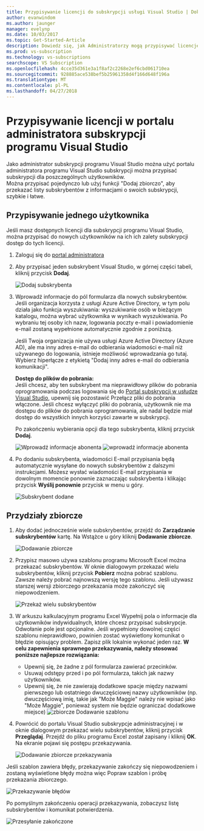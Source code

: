 ```yaml
---
title: Przypisywanie licencji do subskrypcji usługi Visual Studio | Dokumentacja firmy Microsoft
author: evanwindom
ms.author: jaunger
manager: evelynp
ms.date: 10/03/2017
ms.topic: Get-Started-Article
description: Dowiedz się, jak Administratorzy mogą przypisywać licencje do subskrybentów
ms.prod: vs-subscription
ms.technology: vs-subscriptions
searchscope: VS Subscription
ms.openlocfilehash: 4cce35d361e3a1f8af2c2268e2ef6cbd061710ea
ms.sourcegitcommit: 928885ace538bef5b25961358d4f166d648f196a
ms.translationtype: MT
ms.contentlocale: pl-PL
ms.lasthandoff: 04/27/2018
---
```

# <a name="assigning-licenses-in-the-visual-studio-subscriptions-administrator-portal"></a>Przypisywanie licencji w portalu administratora subskrypcji programu Visual Studio

Jako administrator subskrypcji programu Visual Studio można użyć portalu administratora programu Visual Studio subskrypcji można przypisać subskrypcji dla poszczególnych użytkowników.  
Można przypisać pojedynczo lub użyj funkcji "Dodaj zbiorczo", aby przekazać listy subskrybentów z informacjami o swoich subskrypcji, szybkie i łatwe. 

## <a name="assigning-a-single-user"></a>Przypisywanie jednego użytkownika
Jeśli masz dostępnych licencji dla subskrypcji programu Visual Studio, można przypisać do nowych użytkowników na ich ich zalety subskrypcji dostęp do tych licencji. 
1.  Zaloguj się do [portal administratora](https://manage.visualstudio.com)

2.  Aby przypisać jeden subskrybent Visual Studio, w górnej części tabeli, kliknij przycisk **Dodaj**.

    ![Dodaj subskrybenta](_img\assign-license-add\assign-license-add.png)

3.  Wprowadź informacje do pól formularza dla nowych subskrybentów. Jeśli organizacja korzysta z usługi Azure Active Directory, w tym polu działa jako funkcja wyszukiwania: wyszukiwanie osób w bieżącym katalogu, można wybrać użytkownika w wynikach wyszukiwania. Po wybraniu tej osoby ich nazw, logowania poczty e-mail i powiadomienie e-mail zostaną wypełnione automatycznie zgodnie z poniższą. 

    Jeśli Twoja organizacja nie używa usługi Azure Active Directory (Azure AD), ale ma inny adres e-mail do odbierania wiadomości e-mail niż używanego do logowania, istnieje możliwość wprowadzania go tutaj. Wybierz hiperłącze z etykietą "Dodaj inny adres e-mail do odbierania komunikacji". 

    **Dostęp do plików do pobrania:**  
    Jeśli chcesz, aby ten subskrybent ma nieprawidłowy plików do pobrania oprogramowania podczas logowania się do [Portal subskrypcji w usłudze Visual Studio](https://my.visualstudio.com?wt.mc_id=o~msft~docs), upewnij się pozostawić Przełącz pliki do pobrania włączone. Jeśli chcesz wyłączyć pliki do pobrania, użytkownik nie ma dostępu do plików do pobrania oprogramowania, ale nadal będzie miał dostęp do wszystkich innych korzyści zawarte w subskrypcji. 
    
    Po zakończeniu wybierania opcji dla tego subskrybenta, kliknij przycisk **Dodaj**.

    ![Wprowadź informacje abonenta](_img\assign-license-add\add-subscriber-1.png)
    ![wprowadź informacje abonenta](_img\assign-license-add\add-subscriber-2.png)

4.  Po dodaniu subskrybenta, wiadomości E-mail przypisania będą automatycznie wysyłane do nowych subskrybentów z dalszymi instrukcjami. Możesz wysłać wiadomości E-mail przypisania w dowolnym momencie ponownie zaznaczając subskrybenta i klikając przycisk **Wyślij ponownie** przycisk w menu u góry.

    ![Subskrybent dodane](_img\assign-license-add\add-subscriber-complete.png)

## <a name="bulk-assignments"></a>Przydziały zbiorcze
1.  Aby dodać jednocześnie wiele subskrybentów, przejdź do **Zarządzanie subskrybentów** kartę. Na Wstążce u góry kliknij **Dodawanie zbiorcze**. 

    ![Dodawanie zbiorcze](_img\assign-license-add\bulk-assign-add.png)

2. Przypisz masowo używa szablonu programu Microsoft Excel można przekazać subskrybentów. W oknie dialogowym przekazać wielu subskrybentów, kliknij przycisk **Pobierz** można pobrać szablonu. Zawsze należy pobrać najnowszą wersję tego szablonu. Jeśli używasz starszej wersji zbiorczego przekazania może zakończyć się niepowodzeniem.

    ![Przekaż wielu subskrybentów](_img\assign-license-add\bulk-assign-upload.png)

3.  W arkuszu kalkulacyjnym programu Excel Wypełnij pola o informacje dla użytkowników indywidualnych, które chcesz przypisać subskrypcje. Odwołanie pole jest opcjonalne. Jeśli wypełniony dowolnej części szablonu nieprawidłowo, powinien zostać wyświetlony komunikat o błędzie opisujący problem. Zapisz plik lokalnie wykonać jeden raz.
**W celu zapewnienia sprawnego przekazywania, należy stosować poniższe najlepsze rozwiązania:**
    - Upewnij się, że żadne z pól formularza zawierać przecinków.
    - Usuwaj odstępy przed i po pól formularza, takich jak nazwy użytkowników.
    - Upewnij się, że nie zawierają dodatkowe spacje między nazwami pierwszego lub ostatniego dwuczęściowej nazwy użytkowników (np. dwuczęściową imię, takie jak "Może Maggie" należy nie wpisać jako "Może Maggie", ponieważ system nie będzie ograniczać dodatkowe miejsce) ![zbiorcze Dodawanie szablonu](_img\assign-license-add\bulk-template.png)

4.  Powrócić do portalu Visual Studio subskrypcje administracyjnej i w oknie dialogowym przekazać wielu subskrybentów, kliknij przycisk **Przeglądaj**. Przejdź do pliku programu Excel został zapisany i kliknij **OK**. Na ekranie pojawi się postępu przekazywania. 

    ![Dodawanie zbiorcze przekazywania](_img\assign-license-add\bulk-assign-upload-2.png)

Jeśli szablon zawiera błędy, przekazywanie zakończy się niepowodzeniem i zostaną wyświetlone błędy można więc Popraw szablon i próbę przekazania zbiorczego.

   ![Przekazywanie błędów](_img\assign-license-add\bulk-assign-upload-fail.png)

Po pomyślnym zakończeniu operacji przekazywania, zobaczysz listę subskrybentów i komunikat potwierdzenia.

   ![Przesyłanie zakończone](_img\assign-license-add\bulk-assign-upload-complete.png)